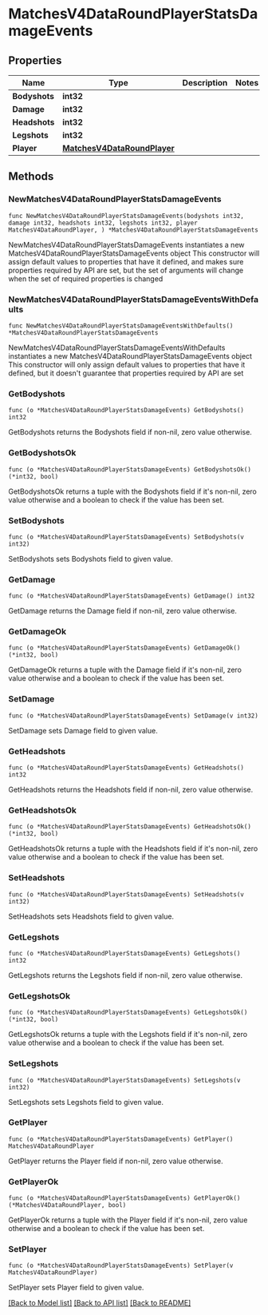 # MatchesV4DataRoundPlayerStatsDamageEvents

## Properties

Name | Type | Description | Notes
------------ | ------------- | ------------- | -------------
**Bodyshots** | **int32** |  | 
**Damage** | **int32** |  | 
**Headshots** | **int32** |  | 
**Legshots** | **int32** |  | 
**Player** | [**MatchesV4DataRoundPlayer**](MatchesV4DataRoundPlayer.md) |  | 

## Methods

### NewMatchesV4DataRoundPlayerStatsDamageEvents

`func NewMatchesV4DataRoundPlayerStatsDamageEvents(bodyshots int32, damage int32, headshots int32, legshots int32, player MatchesV4DataRoundPlayer, ) *MatchesV4DataRoundPlayerStatsDamageEvents`

NewMatchesV4DataRoundPlayerStatsDamageEvents instantiates a new MatchesV4DataRoundPlayerStatsDamageEvents object
This constructor will assign default values to properties that have it defined,
and makes sure properties required by API are set, but the set of arguments
will change when the set of required properties is changed

### NewMatchesV4DataRoundPlayerStatsDamageEventsWithDefaults

`func NewMatchesV4DataRoundPlayerStatsDamageEventsWithDefaults() *MatchesV4DataRoundPlayerStatsDamageEvents`

NewMatchesV4DataRoundPlayerStatsDamageEventsWithDefaults instantiates a new MatchesV4DataRoundPlayerStatsDamageEvents object
This constructor will only assign default values to properties that have it defined,
but it doesn't guarantee that properties required by API are set

### GetBodyshots

`func (o *MatchesV4DataRoundPlayerStatsDamageEvents) GetBodyshots() int32`

GetBodyshots returns the Bodyshots field if non-nil, zero value otherwise.

### GetBodyshotsOk

`func (o *MatchesV4DataRoundPlayerStatsDamageEvents) GetBodyshotsOk() (*int32, bool)`

GetBodyshotsOk returns a tuple with the Bodyshots field if it's non-nil, zero value otherwise
and a boolean to check if the value has been set.

### SetBodyshots

`func (o *MatchesV4DataRoundPlayerStatsDamageEvents) SetBodyshots(v int32)`

SetBodyshots sets Bodyshots field to given value.


### GetDamage

`func (o *MatchesV4DataRoundPlayerStatsDamageEvents) GetDamage() int32`

GetDamage returns the Damage field if non-nil, zero value otherwise.

### GetDamageOk

`func (o *MatchesV4DataRoundPlayerStatsDamageEvents) GetDamageOk() (*int32, bool)`

GetDamageOk returns a tuple with the Damage field if it's non-nil, zero value otherwise
and a boolean to check if the value has been set.

### SetDamage

`func (o *MatchesV4DataRoundPlayerStatsDamageEvents) SetDamage(v int32)`

SetDamage sets Damage field to given value.


### GetHeadshots

`func (o *MatchesV4DataRoundPlayerStatsDamageEvents) GetHeadshots() int32`

GetHeadshots returns the Headshots field if non-nil, zero value otherwise.

### GetHeadshotsOk

`func (o *MatchesV4DataRoundPlayerStatsDamageEvents) GetHeadshotsOk() (*int32, bool)`

GetHeadshotsOk returns a tuple with the Headshots field if it's non-nil, zero value otherwise
and a boolean to check if the value has been set.

### SetHeadshots

`func (o *MatchesV4DataRoundPlayerStatsDamageEvents) SetHeadshots(v int32)`

SetHeadshots sets Headshots field to given value.


### GetLegshots

`func (o *MatchesV4DataRoundPlayerStatsDamageEvents) GetLegshots() int32`

GetLegshots returns the Legshots field if non-nil, zero value otherwise.

### GetLegshotsOk

`func (o *MatchesV4DataRoundPlayerStatsDamageEvents) GetLegshotsOk() (*int32, bool)`

GetLegshotsOk returns a tuple with the Legshots field if it's non-nil, zero value otherwise
and a boolean to check if the value has been set.

### SetLegshots

`func (o *MatchesV4DataRoundPlayerStatsDamageEvents) SetLegshots(v int32)`

SetLegshots sets Legshots field to given value.


### GetPlayer

`func (o *MatchesV4DataRoundPlayerStatsDamageEvents) GetPlayer() MatchesV4DataRoundPlayer`

GetPlayer returns the Player field if non-nil, zero value otherwise.

### GetPlayerOk

`func (o *MatchesV4DataRoundPlayerStatsDamageEvents) GetPlayerOk() (*MatchesV4DataRoundPlayer, bool)`

GetPlayerOk returns a tuple with the Player field if it's non-nil, zero value otherwise
and a boolean to check if the value has been set.

### SetPlayer

`func (o *MatchesV4DataRoundPlayerStatsDamageEvents) SetPlayer(v MatchesV4DataRoundPlayer)`

SetPlayer sets Player field to given value.



[[Back to Model list]](../README.md#documentation-for-models) [[Back to API list]](../README.md#documentation-for-api-endpoints) [[Back to README]](../README.md)


